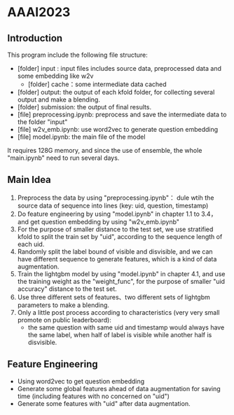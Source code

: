 # AAAI2023
## Introduction

This program include the following file structure:

- [folder] input : input files includes source data, preprocessed data and some embedding like w2v
  - [folder] cache：some intermediate data cached 
- [folder] output: the output of each kfold folder, for collecting several output and make a blending.
- [folder] submission: the output of final results.
- [file] preprocessing.ipynb: preprocess and save the intermediate data to the folder "input"
- [file] w2v_emb.ipynb: use word2vec to generate question embedding
- [file] model.ipynb: the main file of the model

It requires 128G memory, and since the use of ensemble, the whole "main.ipynb" need to run several days.

## Main Idea

1. Preprocess the data by using "preprocessing.ipynb"： dule wtih the source data of sequence into lines (key: uid, question, timestamp)
1. Do feature engineering by using "model.ipynb" in chapter 1.1 to 3.4， and get question embedding by using "w2v_emb.ipynb"
1. For the purpose of smaller distance to the test set, we use stratified kfold to split the train set by "uid", according to the sequence length of each uid.
1. Randomly split the label bound of visible and disvisible, and we can have different sequence to generate features, which is a kind of data augmentation.
1. Train the lightgbm model by using "model.ipynb" in chapter 4.1, and use the training weight as the "weight_func", for the purpose of smaller "uid accuracy" distance to the test set. 
1. Use three different sets of features、two different sets of lightgbm parameters to make a blending.
1. Only a little post process according to characteristics (very very small promote on public leaderboard):
   - the same question with same uid and timestamp would always have the same label, when half of label is visible while another half is disvisible.

## Feature Engineering

- Using word2vec to get question embedding
- Generate some global features ahead of data augmentation for saving time (including features with no concerned on "uid")
- Generate some features with "uid" after data augmentation.
